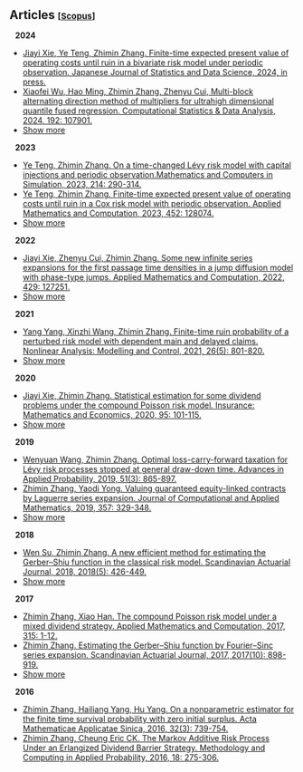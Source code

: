 <h1 id="articles"></h1>

<h2 style="margin: 30px 0px 15px;">Articles
<temp style="font-size:15px;">[</temp><a href="https://www-scopus-com-s.atrust.cqu.edu.cn/authid/detail.uri?authorId=35219373500#" target="_blank" style="font-size:15px;">Scopus</a><temp style="font-size:15px;">]</temp></h2>


<h4 id="2024;" style="margin:15px 10px 10px;">2024</h4>
<ul>
<li><a href="https://link-springer-com-s.atrust.cqu.edu.cn/article/10.1007/s42081-024-00244-3"><autocolor>Jiayi Xie, Ye Teng, Zhimin Zhang. Finite-time expected present value of operating costs until ruin in a bivariate risk model under periodic observation. Japanese Journal of Statistics and Data Science, 2024, in press.</autocolor></a></li>

<li><a href="https://www-sciencedirect-com-s.atrust.cqu.edu.cn/science/article/pii/S0167947323002128?via%3Dihub"><autocolor>Xiaofei Wu, Hao Ming, Zhimin Zhang, Zhenyu Cui, Multi-block alternating direction method of multipliers for ultrahigh dimensional quantile fused regression. Computational Statistics & Data Analysis, 2024, 192: 107901.</autocolor></a></li>

<li> <a href="javascript:toggle_vis('2024more')">Show more</a> </li>
<div id="2024more" style="display:none">

<li><a href="https://www-sciencedirect-com-s.atrust.cqu.edu.cn/science/article/pii/S0031320323008312?via%3Dihub"><autocolor>Rongmei Liang, Xiaofei Wu, Zhimin Zhang. Linearized alternating direction method of multipliers for elastic-net support vector machines. Pattern Recognition, 2024, 148: 110134.</autocolor></a></li>

<li><a href="https://www-sciencedirect-com-s.atrust.cqu.edu.cn/science/article/pii/S0377042723005903?via%3Dihub"><autocolor>Wei Zhong, Benxuan Shi, Zhimin Zhang. Valuation of guaranteed minimum maturity benefits under mean reversion and jump models with surrender risk. Journal of Computational and Applied Mathematics, 2024, 440: 115646.</autocolor></a></li>

<li><a href="https://www.tandfonline.com/doi/abs/10.1080/03461238.2023.2241193"><autocolor>Meiqiao Ai, Yunyun Wang, Zhimin Zhang, Dan Zhu. Valuation of variable annuities with guaranteed minimum maturity benefits and periodic fees. Scandinavian Actuarial Journal, 2024, 2024(3): 252-278.</autocolor></a></li>

<li><a href="https://www.tandfonline.com/doi/abs/10.1080/03610926.2022.2076124"><autocolor>Jiayi Xie, Zhimin Zhang. Infinite series expansion of some finite-time dividend and ruin related functions. Communications in Statistics-Theory and Methods, 2024, 53(1): 201-214.</autocolor></a></li>
</div>
</ul>


<h4 id="2023;" style="margin:0 10px 0;">2023</h4>
<ul>
<li><a href="https://www.sciencedirect.com/science/article/abs/pii/S0378475423002938"><autocolor>Ye Teng, Zhimin Zhang. On a time-changed Lévy risk model with capital injections and periodic observation.Mathematics and Computers in Simulation, 2023, 214: 290-314.</autocolor></a></li>

<li><a href="https://www.sciencedirect.com/science/article/abs/pii/S0096300323002436"><autocolor>Ye Teng, Zhimin Zhang. Finite-time expected present value of operating costs until ruin in a Cox risk model with periodic observation. Applied Mathematics and Computation, 2023, 452: 128074.</autocolor></a></li>

<li> <a href="javascript:toggle_vis('2023more')">Show more</a> </li>
<div id="2023more" style="display:none">

<li><a href="https://www-cambridge-org-s.atrust.cqu.edu.cn/core/journals/probability-in-the-engineering-and-informational-sciences/article/nonparametric-estimation-of-some-dividend-problems-in-the-perturbed-compound-poisson-model/B29DB2B2B862822586CE0867F5758C20"><autocolor>Yang Yang, Jiayi Xie, Zhimin Zhang. Nonparametric estimation of some dividend problems in the perturbed compound Poisson model. Probability in the Engineering and Informational Sciences, 2023, 37(2):418-441.</autocolor></a></li>

<li><a href="https://www-cambridge-org-s.atrust.cqu.edu.cn/core/journals/probability-in-the-engineering-and-informational-sciences/article/gerbershiu-analysis-in-the-compound-poisson-model-with-constant-interobservation-times/44597BF1D4FA4892D0E7897D6DD0E693"><autocolor>Jiayi Xie, Wenguang Yu, Zhimin Zhang, Zhenyu Cui. Gerber-Shiu analysis in the compound Poisson model with constant inter-observation times. Probability in the Engineering and Informational Sciences, 2023, 37(2):324-356.</autocolor></a></li>

<li><a href="https://www.sciencedirect.com/science/article/abs/pii/S037704272200512X"><autocolor>Wei Zhong, Zhenyu Cui, Zhimin Zhang. Efficient valuation of guaranteed minimum maturity benefits in regime switching jump diffusion models with surrender risk. Journal of Computational and Applied Mathematics, 2023, 422: 114914.</autocolor></a></li>

<li><a href="https://www-sciencedirect-com-s.atrust.cqu.edu.cn/science/article/pii/S0377042722003715?via%3Dihub"><autocolor>Meiqiao Ai, Zhimin Zhang, Wei Zhong. Valuation of a DB underpin hybrid pension under a regime-switching Lévy model. Journal of Computational and Applied Mathematics, 2023, 419: 114736.</autocolor></a></li>

<li><a href="https://www.researchgate.net/publication/364915397_Tax_optimization_with_a_terminal_value_for_the_Levy_risk_processes"><autocolor>Wenyuan Wang, Zhimin Zhang, Zhuo Jin. TAX OPTIMIZATION WITH A TERMINAL VALUE FOR THE LÉVY RISK PROCESSES. Journal of Industrial and Management Optimization, 2023, 19(8).</autocolor></a></li>

<li><a href="https://www.tandfonline.com/doi/abs/10.1080/03461238.2022.2099296"><autocolor>Meiqiao Ai, Zhimin Zhang, Dan Zhu. Valuing variable annuities with path-dependent surrender guarantees under regime-switching Lévy models. Scandinavian Actuarial Journal, 2023, 2023(4): 330-358.</autocolor></a></li>

<li><a href="https://www.tandfonline.com/doi/abs/10.1080/03461238.2022.2144432"><autocolor>Wei Zhong, Dan Zhu, Zhimin Zhang. Valuation of variable annuities under stochastic volatility and stochastic jump intensity. Scandinavian Actuarial Journal, 2023, 2023(7): 708-734.</autocolor></a></li>

<li><a href="https://www-scopus-com-s.atrust.cqu.edu.cn/record/display.uri?eid=2-s2.0-85141317880&origin=resultslist&sort=plf-f&src=s&sid=6ecfc0a5d527a41fa708b45a060a219c&sot=a&sdt=a&s=AU-ID%2835219373500%29+AND+PUBYEAR+IS+2023&sl=38&sessionSearchId=6ecfc0a5d527a41fa708b45a060a219c&relpos=9"><autocolor>Meiqiao Ai, Zhimin Zhang, Wenguang Yu. VALUING EQUITY-LINKED DEATH BENEFITS WITH A THRESHOLD EXPENSE STRUCTURE UNDER A REGIME-SWITCHING LEVY MODEL. Journal of Industrial and Management Optimization, 2023, 19(3).</autocolor></a></li>
</div>
</ul>


<h4 id="2022" style="margin:0 10px 0;">2022</h4>

<ul>
<li><a href="https://www.sciencedirect.com/science/article/abs/pii/S0096300322003253?via%3Dihub"><autocolor>Jiayi Xie, Zhenyu Cui, Zhimin Zhang. Some new infinite series expansions for the first passage time densities in a jump diffusion model with phase-type jumps. Applied Mathematics and Computation, 2022, 429: 127251.</autocolor></a></li>

<li> <a href="javascript:toggle_vis('2022more')">Show more</a></li>
<div id="2022more" style="display:none">

<li><a href="https://www.sciencedirect.com/science/article/abs/pii/S0377042722000012?via%3Dihub"><autocolor>Meiqiao Ai, Zhimin Zhang. Pricing some life-contingent lookback options under regime-switching Lévy models. Journal of Computational and Applied Mathematics, 2022, 407: 114082.</autocolor></a></li>

<li><a href="https://www.sciencedirect.com/science/article/abs/pii/S0167668722000269?via%3Dihub"><autocolor>Wenyuan Wang, Xie, Jiayi Xie, Zhimin Zhang. Estimating the time value of ruin in a Lévy risk model under low-frequency observation. Insurance: Mathematics and Economics, 2022, 104: 133-157.</autocolor></a></li>

<li><a href="https://www.aimsciences.org/article/doi/10.3934/jimo.2021039"><autocolor>Meiqiao Ai, Zhimin Zhang, Wenguang Yu. FIRST PASSAGE PROBLEMS OF REFRACTED JUMP DIFFUSION PROCESSES AND THEIR APPLICATIONS IN VALUING EQUITY-LINKED DEATH BENEFITS. Journal of Industrial and Management Optimization, 2022, 18(3).</autocolor></a></li>

<li><a href="https://www.sciencedirect.com/science/article/abs/pii/S0377042721003253?via%3Dihub"><autocolor>Jiayi Xie, Zhimin Zhang. Recursive approximating to the finite-time Gerber–Shiu function in Lévy risk models under periodic observation. Journal of Computational and Applied Mathematics, 2022, 399: 113703.</autocolor></a></li>
</div>
</ul>


<h4 id="2021" style="margin:0 10px 0;">2021</h4>
<ul>
<li><a href="https://www.journals.vu.lt/nonlinear-analysis/article/view/23963"><autocolor>Yang Yang, Xinzhi Wang, Zhimin Zhang. Finite-time ruin probability of a perturbed risk model with dependent main and delayed claims. Nonlinear Analysis: Modelling and Control, 2021, 26(5): 801-820.</autocolor></a></li>

<li> <a href="javascript:toggle_vis('2021more')">Show more</a></li>
<div id="2021more" style="display:none">

<li><a href="https://www.sciencedirect.com/science/article/abs/pii/S0096300321000795"><autocolor>Yayun Wang, Zhimin Zhang, Wenguang Yu. Pricing equity-linked death benefits by complex Fourier series expansion in a regime-switching jump diffusion model. Applied Mathematics and Computation, 2021, 399: 126031.</autocolor></a></li>

<li><a href="https://www.sciencedirect.com/science/article/abs/pii/S0096300321000291"><autocolor>Jiayi Xie, Zhimin Zhang. Finite-time dividend problems in a Lévy risk model under periodic observation. Applied Mathematics and Computation, 2021, 398: 125981.</autocolor></a></li>

<li><a href="https://www.sciencedirect.com/science/article/abs/pii/S1007570420304810"><autocolor>Benxuan Shi, Zhimin Zhang. Pricing EIA with cliquet-style guarantees under time-changed Lévy models by frame duality projection. Communications in Nonlinear Science and Numerical Simulation, 2021, 95: 105651.</autocolor></a></li>

<li><a href="https://www.tandfonline.com/doi/abs/10.1080/03461238.2021.1885483"><autocolor>Cheung Eric CK,  Zhimin Zhang. Simple approximation for the ruin probability in renewal risk model under interest force via Laguerre series expansion. Scandinavian Actuarial Journal, 2021, 2021(9): 804-831.</autocolor></a></li>
</div>
</ul>

<h4 id="2020" style="margin:0 10px 0;">2020</h4>
<ul>
<li><a href="https://www.sciencedirect.com/science/article/abs/pii/S0167668720301293"><autocolor>Jiayi Xie, Zhimin Zhang. Statistical estimation for some dividend problems under the compound Poisson risk model. Insurance: Mathematics and Economics, 2020, 95: 101-115.</autocolor></a></li>

<li> <a href="javascript:toggle_vis('2020more')">Show more</a></li>
<div id="2020more" style="display:none">

<li><a href="https://openurl.ebsco.com/EPDB%3Agcd%3A8%3A1770568/detailv2?sid=ebsco%3Aplink%3Ascholar&id=ebsco%3Agcd%3A143823365&crl=c"><autocolor>Xuanhua Peng, Wen Su, Zhimin Zhang. On A Perturbed Compound Poisson Risk Model Under A Periodic Threshold-Type Dividend Strategy. Journal of Industrial and Management Optimization, 2020, 16(4).</autocolor></a></li>

<li><a href="https://www.sciencedirect.com/science/article/pii/S0377042719303802"><autocolor>Zhimin Zhang, Yaodi Yong, Wenguang Yu. Valuing equity-linked death benefits in general exponential Lévy models. Journal of Computational and Applied Mathematics, 2020, 365: 112377.</autocolor></a></li>
</div>
</ul>


<h4 id="2019;" style="margin:0 10px 0;">2019</h4>
<ul>
<li><a href="https://www.cambridge.org/core/journals/advances-in-applied-probability/article/abs/optimal-losscarryforward-taxation-for-levy-risk-processes-stopped-at-general-drawdown-time/941185A6C321DC978BF0D2AF30CC2EBE"><autocolor>Wenyuan Wang, Zhimin Zhang. Optimal loss-carry-forward taxation for Lévy risk processes stopped at general draw-down time. Advances in Applied Probability, 2019, 51(3): 865-897.</autocolor></a></li>

<li><a href="https://www.sciencedirect.com/science/article/pii/S0377042719301141"><autocolor>Zhimin Zhang, Yaodi Yong. Valuing guaranteed equity-linked contracts by Laguerre series expansion. Journal of Computational and Applied Mathematics, 2019, 357: 329-348.</autocolor></a></li>

<li> <a href="javascript:toggle_vis('2019more')">Show more</a> </li>
<div id="2019more" style="display:none">

<li><a href="https://mdpi.longhoe.net/2227-9091/7/2/37"><autocolor>Shimizu Yasutaka,  Zhimin Zhang. Asymptotically normal estimators of the ruin probability for lévy insurance surplus from discrete samples. Risks, 2019, 7(2): 37.</autocolor></a></li>

<li><a href="https://www.tandfonline.com/doi/abs/10.1080/03461238.2018.1557739"><autocolor>Wenyuan Wang, Zhimin Zhang. Computing the Gerber–Shiu function by frame duality projection. Scandinavian Actuarial Journal, 2019, 2019(4): 291-307.</autocolor></a></li>

<li><a href="https://openurl.ebsco.com/EPDB%3Agcd%3A14%3A1770398/detailv2?sid=ebsco%3Aplink%3Ascholar&id=ebsco%3Agcd%3A135936277&crl=c"><autocolor>Yang Yang, Kaiyong Wang, Jiajun Liu, Zhimin Zhang. Asymptotics for a bidimensional risk model with two geometric Lévy price processes. Journal of Industrial and Management Optimization, 2019, 15(2).</autocolor></a></li>

<li><a href="https://www.sciencedirect.com/science/article/abs/pii/S0167715218303626"><autocolor>Yang Yang, Wen Su, Zhimin Zhang. Estimating the discounted density of the deficit at ruin by Fourier cosine series expansion. Statistics and Probability Letters, 2019, 146: 147-155.</autocolor></a></li>

<li><a href="https://www.sciencedirect.com/science/article/pii/S0022247X18307820"><autocolor>Wen Su, Yong, Yaodi Yong, Zhimin Zhang. Estimating the Gerber–Shiu function in the perturbed compound Poisson model by Laguerre series expansion. Journal of Mathematical Analysis and Applications, 2019, 469(2): 705-729.</autocolor></a></li>

<li><a href="https://www.sciencedirect.com/science/article/pii/S0377042718304230"><autocolor>Zhimin Zhang, Wen Su. Estimating the Gerber–Shiu function in a Lévy risk model by Laguerre series expansion. Journal of Computational and Applied Mathematics, 2019, 346: 133-149.</autocolor></a></li>

<li><a href="https://www.tandfonline.com/doi/abs/10.1080/03461238.2018.1481454"><autocolor>Cheung Eric CK, Zhimin Zhang. Periodic threshold-type dividend strategy in the compound Poisson risk model. Scandinavian Actuarial Journal, 2019, 2019(1): 1-31.</autocolor></a></li>
</div>
</ul>


<h4 id="2018" style="margin:0 10px 0;">2018</h4>
<ul>
<li><a href="https://www.tandfonline.com/doi/abs/10.1080/03461238.2017.1371068"><autocolor>Wen Su, Zhimin Zhang. A new efficient method for estimating the Gerber–Shiu function in the classical risk model. Scandinavian Actuarial Journal, 2018, 2018(5): 426-449.</autocolor></a></li>

<li> <a href="javascript:toggle_vis('2018more')">Show more</a></li>
<div id="2018more" style="display:none">

<li><a href="https://openurl.ebsco.com/EPDB%3Agcd%3A8%3A1770296/detailv2?sid=ebsco%3Aplink%3Ascholar&id=ebsco%3Agcd%3A127651084&crl=c"><autocolor>Zhimin Zhang, Cheung Eric CK. A note on a Lévy insurance risk model under periodic dividend decisions. Journal of Industrial and Management Optimization, 2018, 14(1).</autocolor></a></li>

<li><a href="https://www.cambridge.org/core/journals/astin-bulletin-journal-of-the-iaa/article/abs/on-the-compound-poisson-risk-model-with-periodic-capital-injections/A5AE072F0ABF3BDCBE7A3DB63789F0C6"><autocolor>Zhimin Zhang, Cheung Eric CK, Hailiang Yang. On the compound poisson risk model with periodic capital injections. ASTIN Bulletin, 2018, 48(1): 435-477.</autocolor></a></li>
</div>
</ul>


<h4 id="2017;" style="margin:0 10px 0;">2017</h4>
<ul>
<li><a href="https://www.sciencedirect.com/science/article/abs/pii/S009630031730509X"><autocolor>Zhimin Zhang, Xiao Han. The compound Poisson risk model under a mixed dividend strategy. Applied Mathematics and Computation, 2017, 315: 1-12.</autocolor></a></li>

<li><a href="https://www.tandfonline.com/doi/abs/10.1080/03461238.2016.1268541"><autocolor>Zhimin Zhang. Estimating the Gerber–Shiu function by Fourier–Sinc series expansion. Scandinavian Actuarial Journal, 2017, 2017(10): 898-919.</autocolor></a></li>

<li> <a href="javascript:toggle_vis('2017more')">Show more</a> </li>
<div id="2017more" style="display:none">

<li><a href="https://www.tandfonline.com/doi/abs/10.1080/03461238.2016.1174876"><autocolor>Zhimin Zhang. Nonparametric estimation of the finite time ruin probability in the classical risk model. Scandinavian Actuarial Journal, 2017, 2017(5): 452-469.</autocolor></a></li>

<li><a href="https://www.sciencedirect.com/science/article/abs/pii/S0167668716304012"><autocolor>Shimizu Yasutaka, Zhimin Zhang. Estimating Gerber–Shiu functions from discretely observed Lévy driven surplus. Insurance: Mathematics and Economics, 2017, 74: 84-98.</autocolor></a></li>

<li><a href="https://openurl.ebsco.com/EPDB%3Agcd%3A1%3A1770209/detailv2?sid=ebsco%3Aplink%3Ascholar&id=ebsco%3Agcd%3A121731205&crl=c"><autocolor>Zhimin Zhang, Yang Yang, Chaolin Liu. On a perturbed compound poisson model with varying premium rates. Journal of Industrial and Management Optimization, 2017, 13(2).</autocolor></a></li>

<li><a href="https://springer.longhoe.net/article/10.1007/s11464-016-0609-9"><autocolor>Zhimin Zhang, Chaolin Liu. Moments of discounted dividend payments in a risk model with randomized dividend-decision times. Frontiers of Mathematics in China, 2017, 12: 493-513.</autocolor></a></li>

<li><a href="https://www.tandfonline.com/doi/abs/10.1080/03461238.2015.1062042"><autocolor>Zhimin Zhang, Cheung Eric CK, Hailiang Yang. Lévy insurance risk process with Poissonian taxation. Scandinavian Actuarial Journal, 2017, 2017(1): 51-87.</autocolor></a></li>

<li><a href="https://www.cambridge.org/core/journals/astin-bulletin-journal-of-the-iaa/article/abs/approximating-the-density-of-the-time-to-ruin-via-fouriercosine-series-expansion/A7FC489A1244AB508FAEEEBB663101F7"><autocolor>Zhimin Zhang. APPROXIMATING the DENSITY of the TIME to RUIN VIA FOURIER-COSINE SERIES EXPANSION. ASTIN Bulletin, 2017, 47(1): 169-198.</autocolor></a></li>

<li><a href="https://www.sciencedirect.com/science/article/pii/S0377042716303065"><autocolor>Chaolin Liu, Zhimin Zhang, Hu Yang. A note on a discrete time MAP risk model. Journal of Computational and Applied Mathematics, 2017, 309: 111-121.</autocolor></a></li>
</div>
</ul>

<h4 id="2016;" style="margin:0 10px 0;">2016</h4>
<ul>
<li><a href="https://springer.longhoe.net/article/10.1007/s10255-016-0601-x"><autocolor>Zhimin Zhang, Hailiang Yang, Hu Yang. On a nonparametric estimator for the finite time survival probability with zero initial surplus. Acta Mathematicae Applicatae Sinica, 2016, 32(3): 739-754.</autocolor></a></li>

<li><a href="https://springer.longhoe.net/article/10.1007/s11009-014-9414-7"><autocolor>Zhimin Zhang, Cheung Eric CK. The Markov Additive Risk Process Under an Erlangized Dividend Barrier Strategy. Methodology and Computing in Applied Probability, 2016, 18: 275-306.</autocolor></a></li>
</ul>